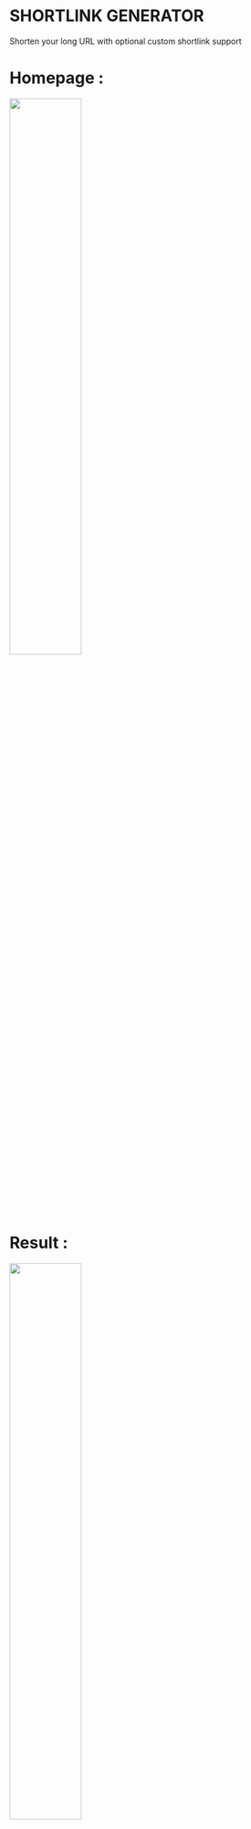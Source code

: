 # SHORTLINK GENERATOR

Shorten your long URL with optional custom shortlink support

# Homepage :
<img src="https://github.com/user-attachments/assets/aa5e26e9-748a-4383-810b-b4cf7defdb2a" width="50%" height="50%">

# Result :
<img src="https://github.com/user-attachments/assets/b72ab540-775e-42e5-b8e4-9b53fa837485" width="50%" height="50%">

Setup :
Create DB and run this SQL :

```
CREATE TABLE short_links (
    id INT AUTO_INCREMENT PRIMARY KEY,
    short_code VARCHAR(10) NOT NULL UNIQUE,
    original_url TEXT NOT NULL,
    created_at TIMESTAMP DEFAULT CURRENT_TIMESTAMP
);
```

## Give me Star if you like it ^_^

